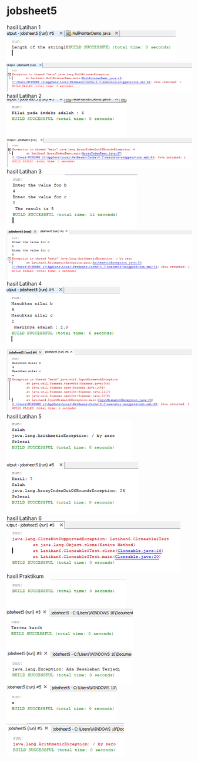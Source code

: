 # jobsheet5
hasil Latihan 1<br>
![alt text](https://github.com/mesati/jobsheet5/blob/master/1a.PNG)
<br>
![alt text](https://github.com/mesati/jobsheet5/blob/master/1.PNG)
<br>
hasil Latihan 2<br>
![alt text](https://github.com/mesati/jobsheet5/blob/master/2a.PNG)
<br>
![alt text](https://github.com/mesati/jobsheet5/blob/master/2.PNG)
<br>
hasil Latihan 3<br>
![alt text](https://github.com/mesati/jobsheet5/blob/master/3.2.PNG)
<br>
![alt text](https://github.com/mesati/jobsheet5/blob/master/3.4.PNG)
<br>
hasil Latihan 4<br>
![alt text](https://github.com/mesati/jobsheet5/blob/master/4a.PNG)
<br>
![alt text](https://github.com/mesati/jobsheet5/blob/master/4b.PNG)
<br>
hasil Latihan 5<br>
![alt text](https://github.com/mesati/jobsheet5/blob/master/5a.PNG)
<br>
![alt text](https://github.com/mesati/jobsheet5/blob/master/5b.PNG)
<br>
hasil Latihan 6<br>
![alt text](https://github.com/mesati/jobsheet5/blob/master/6.PNG)
<br>
hasil Praktikum<br>
![alt text](https://github.com/mesati/jobsheet5/blob/master/catch.PNG)
<br>
![alt text](https://github.com/mesati/jobsheet5/blob/master/finaly.PNG)
<br>
![alt text](https://github.com/mesati/jobsheet5/blob/master/throw.PNG)
<br>
![alt text](https://github.com/mesati/jobsheet5/blob/master/throws.PNG)
<br>
![alt text](https://github.com/mesati/jobsheet5/blob/master/try.PNG)
<br>
